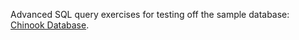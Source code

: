 Advanced SQL query exercises for testing off the sample database: [Chinook Database](https://github.com/lerocha/chinook-database). 
